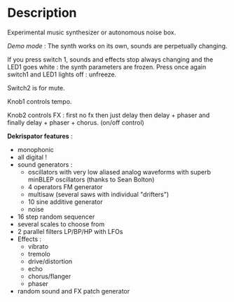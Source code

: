 # Description
Experimental music synthesizer or autonomous noise box.

*Demo mode* : The synth works on its own, sounds are perpetually changing.

If you press switch 1, sounds and effects stop always changing and the LED1 goes white : the synth parameters are frozen. Press once again switch1 and LED1 lights off : unfreeze.

Switch2 is for mute.

Knob1 controls tempo.

Knob2 controls FX : first no fx then just delay then delay + phaser and finally delay + phaser + chorus. (on/off control)

**Dekrispator features** :

 * monophonic
 * all digital !
 * sound generators :
   * oscillators with very low aliased analog waveforms with superb minBLEP oscillators (thanks to Sean Bolton)
   * 4 operators FM generator
   * multisaw (several saws with individual "drifters")
   * 10 sine additive generator
   * noise
 * 16 step random sequencer
 * several scales to choose from
 * 2 parallel filters LP/BP/HP with LFOs
 * Effects :
   * vibrato
   * tremolo
   * drive/distortion
   * echo
   * chorus/flanger
   * phaser
 * random sound and FX patch generator


